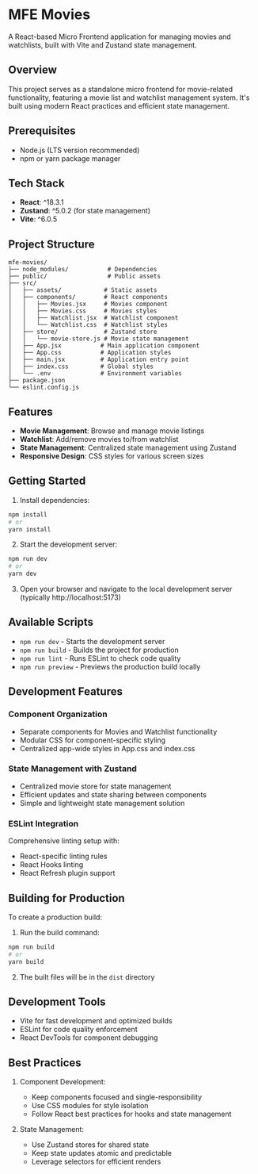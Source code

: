 # MFE Movies

A React-based Micro Frontend application for managing movies and watchlists, built with Vite and Zustand state management.

## Overview

This project serves as a standalone micro frontend for movie-related functionality, featuring a movie list and watchlist management system. It's built using modern React practices and efficient state management.

## Prerequisites

- Node.js (LTS version recommended)
- npm or yarn package manager

## Tech Stack

- **React**: ^18.3.1
- **Zustand**: ^5.0.2 (for state management)
- **Vite**: ^6.0.5

## Project Structure

```
mfe-movies/
├── node_modules/           # Dependencies
├── public/                 # Public assets
├── src/
│   ├── assets/            # Static assets
│   ├── components/        # React components
│   │   ├── Movies.jsx     # Movies component
│   │   ├── Movies.css     # Movies styles
│   │   ├── Watchlist.jsx  # Watchlist component
│   │   └── Watchlist.css  # Watchlist styles
│   ├── store/             # Zustand store
│   │   └── movie-store.js # Movie state management
│   ├── App.jsx           # Main application component
│   ├── App.css           # Application styles
│   ├── main.jsx          # Application entry point
│   ├── index.css         # Global styles
│   └── .env              # Environment variables
├── package.json
└── eslint.config.js
```

## Features

- **Movie Management**: Browse and manage movie listings
- **Watchlist**: Add/remove movies to/from watchlist
- **State Management**: Centralized state management using Zustand
- **Responsive Design**: CSS styles for various screen sizes

## Getting Started

1. Install dependencies:
```bash
npm install
# or
yarn install
```

2. Start the development server:
```bash
npm run dev
# or
yarn dev
```

3. Open your browser and navigate to the local development server (typically http://localhost:5173)

## Available Scripts

- `npm run dev` - Starts the development server
- `npm run build` - Builds the project for production
- `npm run lint` - Runs ESLint to check code quality
- `npm run preview` - Previews the production build locally

## Development Features

### Component Organization
- Separate components for Movies and Watchlist functionality
- Modular CSS for component-specific styling
- Centralized app-wide styles in App.css and index.css

### State Management with Zustand
- Centralized movie store for state management
- Efficient updates and state sharing between components
- Simple and lightweight state management solution

### ESLint Integration
Comprehensive linting setup with:
- React-specific linting rules
- React Hooks linting
- React Refresh plugin support

## Building for Production

To create a production build:

1. Run the build command:
```bash
npm run build
# or
yarn build
```

2. The built files will be in the `dist` directory

## Development Tools

- Vite for fast development and optimized builds
- ESLint for code quality enforcement
- React DevTools for component debugging

## Best Practices

1. Component Development:
    - Keep components focused and single-responsibility
    - Use CSS modules for style isolation
    - Follow React best practices for hooks and state management

2. State Management:
    - Use Zustand stores for shared state
    - Keep state updates atomic and predictable
    - Leverage selectors for efficient renders
